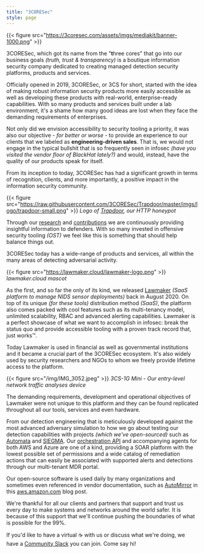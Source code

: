 ```yaml
---
title: "3CORESec"
style: page
---
```


{{< figure src="https://3coresec.com/assets/imgs/mediakit/banner-1000.png" >}}

3CORESec, which got its name from the "**t**hree cores" that go into our business goals *(truth, trust & transparency)* is a boutique information security company dedicated to creating managed detection security platforms, products and services.

Officially opened in 2019, 3CORESec, or 3CS for short, started with the idea of making robust information security products more easily accessible as well as developing these products with real-world, enterprise-ready capabilities. With so many products and services built under a lab environment, it's a shame how many good ideas are lost when they face the demanding requirements of enterprises. 

Not only did we envision accessibility to security tooling a priority, it was also our objective *- for better or worse -* to provide an experience to our clients that we labeled as **engineering-driven sales**. That is, we would not engage in the typical bullshit that is so frequently seen in infosec *(have you visited the vendor floor of BlackHat lately?)* and would, instead, have the quality of our products speak for itself. 

From its inception to today, 3CORESec has had a significant growth in terms of recognition, clients, and more importantly, a positive impact in the information security community.

{{< figure src="https://raw.githubusercontent.com/3CORESec/Trapdoor/master/imgs/logo/trapdoor-small.png" >}}
*Logo of [Trapdoor](https://github.com/3CORESec/Trapdoor), our HTTP honeypot*

Through our [research](blog.3coresec.com/) and [contributions](https://github.com/3CORESec) we are continuously providing insightful information to defenders. With so many invested in offensive security tooling *(OST)* we feel like this is something that should help balance things out. 

3CORESec today has a wide-range of products and services, all within the many areas of detecting adversarial activity. 

{{< figure src="https://lawmaker.cloud/lawmaker-logo.png" >}}
*lawmaker.cloud mascot*

As the first, and so far the only of its kind, we released [Lawmaker](https://lawmaker.cloud) *(SaaS platform to manage NIDS sensor deployments)* back in August 2020. On top of its unique *(for these tools)* distribution method *(SaaS)*, the platform also comes packed with cool features such as its multi-tenancy model, unlimited scalability, RBAC and advanced alerting capabilities. Lawmaker is a perfect showcase of what we want to accomplish in infosec: break the status quo and provide accessible tooling with a proven track record that, just works™.

Today Lawmaker is used in financial as well as governmental institutions and it became a crucial part of the 3CORESec ecosystem. It's also widely used by security researchers and NGOs to whom we freely provide lifetime access to the platform. 

{{< figure src="/img/IMG_3052.jpeg" >}}
*3CS-1G Mini - Our entry-level network traffic analyses device*

The demanding requirements, development and operational objectives of Lawmaker were not unique to this platform and they can be found replicated throughout all our tools, services and even hardware. 

From our detection engineering that is meticulously developed against the most advanced adversary simulation to how we go about testing our detection capabilities with projects *(which we've open-sourced)* such as [Automata](https://github.com/3CORESec/Automata) and [SIEGMA](https://github.com/3CORESec/SIEGMA). Our [orchestration API](https://3coresec.com/vsoc) and accompanying agents for both AWS and Azure are one of a kind, providing a SOAR platform with the lowest possible set of permissions and a wide catalog of remediation actions that can easily be associated with supported alerts and detections through our multi-tenant MDR portal.

Our open-source software is used daily by many organizations and sometimes even referenced in vendor documentation, such as [AutoMirror](https://github.com/3CORESec/AWS-AutoMirror) in this [aws.amazon.com](https://aws.amazon.com/blogs/networking-and-content-delivery/using-vpc-traffic-mirroring-to-monitor-and-secure-your-aws-infrastructure/) blog post.

We're thankful for all our clients and partners that support and trust us every day to make systems and networks around the world safer. It is because of this support that we'll continue pushing the boundaries of what is possible for the 99%.

If you'd like to have a virtual ☕ with us or discuss what we're doing, we have a [Community Slack](https://launchpass.com/3coresec) you can join. Come say hi!
